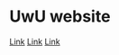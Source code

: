 <h1>UwU website</h1>
<div class="navbar">
  <a href="https://meet-tea.github.io/test/testuwu</a>
  <a href="#">Link</a>
  <a href="#">Link</a>
  <a href="#" class="right">Link</a>
</div>
